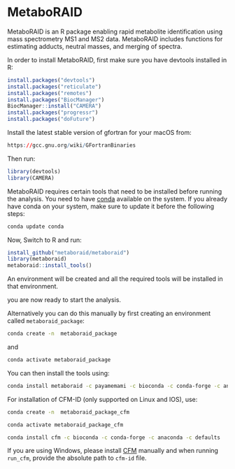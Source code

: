 # MetaboRAID

MetaboRAID is an R package enabling rapid metabolite identification using mass spectrometry MS1 and MS2 data. MetaboRAID includes functions for estimating adducts, neutral masses, and merging of spectra.

In order to install MetaboRAID, first make sure you have devtools installed in R:

```r
install.packages("devtools")
install.packages("reticulate")
install.packages("remotes")
install.packages("BiocManager")
BiocManager::install("CAMERA")
install.packages("progressr")
install.packages("doFuture")
```

Install the latest stable version of gfortran for your macOS from:

```r
https://gcc.gnu.org/wiki/GFortranBinaries
```

Then run:

```r
library(devtools)
library(CAMERA)
```

MetaboRAID requires certain tools that need to be installed before running the analysis. You need to have [conda](https://docs.conda.io/projects/conda/en/latest/user-guide/install/index.html) available on the system. If you already have conda on your system, make sure to update it before the following steps:
```bash
conda update conda
```


Now, Switch to R and run:

```r
install_github("metaboraid/metaboraid")
library(metaboraid)
metaboraid::install_tools()
```

An environment will be created and all the required tools will be installed in that environment.

you are now ready to start the analysis.

Alternatively you can do this manually by first creating an environment called `metaboraid_package`:


```bash
conda create -n  metaboraid_package
```
and

```bash
conda activate metaboraid_package
```

You can then install the tools using:

```bash
conda install metaboraid -c payamemami -c bioconda -c conda-forge -c anaconda -c defaults
```

For installation of CFM-ID (only supported on Linux and IOS), use:

```bash
conda create -n  metaboraid_package_cfm

conda activate metaboraid_package_cfm

conda install cfm -c bioconda -c conda-forge -c anaconda -c defaults
```

If you are using Windows, please install [CFM](http://cfmid.wishartlab.com/) manually and when running `run_cfm`, provide the absolute path to `cfm-id` file.
